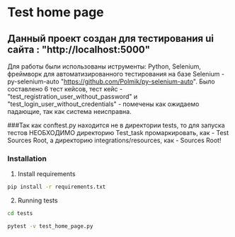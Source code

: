 # Test home page

## Данный проект создан для тестирования ui сайта : "http://localhost:5000"

Для работы были использованы иструменты: Python, Selenium, фреймворк для автоматизированного тестирования на базе Selenium - py-selenium-auto "https://github.com/Polmik/py-selenium-auto". Было составлено 6 тест кейсов, тест кейс - "test_registration_user_without_password" и "test_login_user_without_credentials" - помечены как ожидаемо падающие, так как система неисправна. 

###Так как conftest.py находится не в директории tests, то для запуска тестов НЕОБХОДИМО директорию Test_task промаркировать, как - Test Sources Root, а директорию integrations/resources, как - Sources Root!

### Installation

1. Install requirements

```bash
pip install -r requirements.txt
```

2. Running tests

```bash
cd tests
```

```bash
pytest -v test_home_page.py
```
